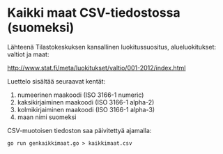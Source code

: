 Kaikki maat CSV-tiedostossa (suomeksi)
======================================

Lähteenä Tilastokeskuksen kansallinen luokitussuositus, alueluokitukset:
valtiot ja maat:

http://www.stat.fi/meta/luokitukset/valtio/001-2012/index.html

Luettelo sisältää seuraavat kentät:
1. numeerinen maakoodi (ISO 3166-1 numeric)
2. kaksikirjaiminen maakoodi (ISO 3166-1 alpha-2)
3. kolmikirjaiminen maakoodi (ISO 3166-1 alpha-3)
4. maan nimi suomeksi

CSV-muotoisen tiedoston saa päivitettyä ajamalla:

`go run genkaikkimaat.go > kaikkimaat.csv`

